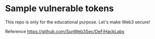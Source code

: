 # Sample vulnerable tokens
This repo is only for the educational purpose.
Let's make Web3 secure!

Reference
https://github.com/SunWeb3Sec/DeFiHackLabs
